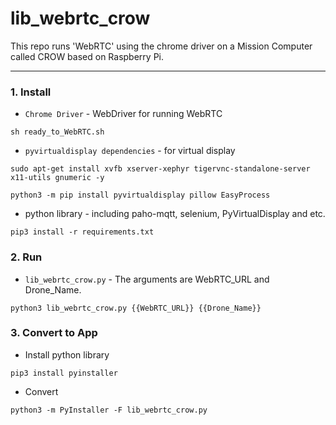 # lib_webrtc_crow
This repo runs 'WebRTC' using the chrome driver on a Mission Computer called CROW based on Raspberry Pi.
***
### 1. Install
- `Chrome Driver` - WebDriver for running WebRTC
```shell
sh ready_to_WebRTC.sh
```
- `pyvirtualdisplay dependencies` - for virtual display
```shell
sudo apt-get install xvfb xserver-xephyr tigervnc-standalone-server x11-utils gnumeric -y

python3 -m pip install pyvirtualdisplay pillow EasyProcess
```
- python library - including paho-mqtt, selenium, PyVirtualDisplay and etc.
```shell
pip3 install -r requirements.txt
```


### 2. Run
- `lib_webrtc_crow.py` - The arguments are WebRTC_URL and Drone_Name.
```shell
python3 lib_webrtc_crow.py {{WebRTC_URL}} {{Drone_Name}}
```


### 3. Convert to App
- Install python library
```shell
pip3 install pyinstaller
```
- Convert
```shell
python3 -m PyInstaller -F lib_webrtc_crow.py 
```
